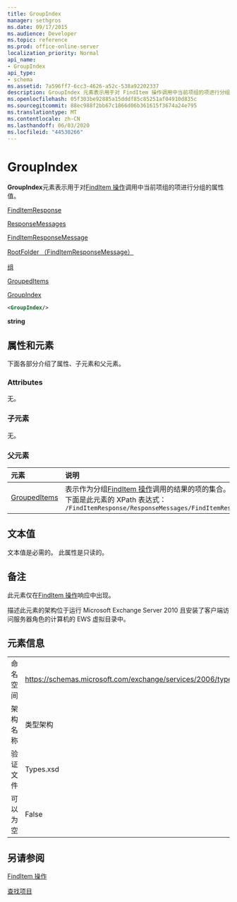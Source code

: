 ```yaml
---
title: GroupIndex
manager: sethgros
ms.date: 09/17/2015
ms.audience: Developer
ms.topic: reference
ms.prod: office-online-server
localization_priority: Normal
api_name:
- GroupIndex
api_type:
- schema
ms.assetid: 7a596ff7-6cc3-4626-a52c-538a92202337
description: GroupIndex 元素表示用于对 FindItem 操作调用中当前项组的项进行分组的属性值。
ms.openlocfilehash: 05f303be92885a15dddf85c85251af04910d835c
ms.sourcegitcommit: 88ec988f2bb67c1866d06b361615f3674a24e795
ms.translationtype: MT
ms.contentlocale: zh-CN
ms.lasthandoff: 06/03/2020
ms.locfileid: "44530266"
---
```

# <a name="groupindex"></a>GroupIndex

**GroupIndex**元素表示用于对[FindItem 操作](finditem-operation.md)调用中当前项组的项进行分组的属性值。 
  
[FindItemResponse](finditemresponse.md)
  
[ResponseMessages](responsemessages.md)
  
[FindItemResponseMessage](finditemresponsemessage.md)
  
[RootFolder （FindItemResponseMessage）](rootfolder-finditemresponsemessage.md)
  
[组](groups.md)
  
[GroupedItems](groupeditems.md)
  
[GroupIndex](groupindex.md)
  
```xml
<GroupIndex/>
```

 **string**
## <a name="attributes-and-elements"></a>属性和元素

下面各部分介绍了属性、子元素和父元素。
  
### <a name="attributes"></a>Attributes

无。
  
### <a name="child-elements"></a>子元素

无。
  
### <a name="parent-elements"></a>父元素

|**元素**|**说明**|
|:-----|:-----|
|[GroupedItems](groupeditems.md) <br/> |表示作为分组[FindItem 操作](finditem-operation.md)调用的结果的项的集合。  <br/> 下面是此元素的 XPath 表达式：   <br/>  `/FindItemResponse/ResponseMessages/FindItemResponseMessage/RootFolder/Groups/GroupedItems[i]` <br/> |
   
## <a name="text-value"></a>文本值

文本值是必需的。 此属性是只读的。
  
## <a name="remarks"></a>备注

此元素仅在[FindItem 操作](finditem-operation.md)响应中出现。 
  
描述此元素的架构位于运行 Microsoft Exchange Server 2010 且安装了客户端访问服务器角色的计算机的 EWS 虚拟目录中。
  
## <a name="element-information"></a>元素信息

|||
|:-----|:-----|
|命名空间  <br/> |https://schemas.microsoft.com/exchange/services/2006/types  <br/> |
|架构名称  <br/> |类型架构  <br/> |
|验证文件  <br/> |Types.xsd  <br/> |
|可以为空  <br/> |False  <br/> |
   
## <a name="see-also"></a>另请参阅



[FindItem 操作](finditem-operation.md)


[查找项目](https://msdn.microsoft.com/library/63af1f9c-464b-4fca-9ae3-3d60f24ca93c%28Office.15%29.aspx)


